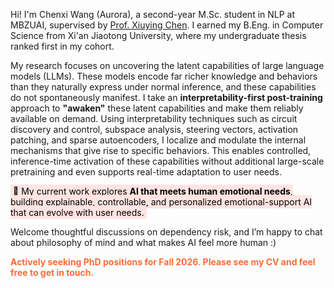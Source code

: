<span class='anchor' id='about-me'></span>
Hi! I'm Chenxi Wang (Aurora), a second-year M.Sc. student in NLP at MBZUAI, supervised by [Prof. Xiuying Chen](https://iriscxy.github.io/). I earned my B.Eng. in Computer Science from Xi'an Jiaotong University, where my undergraduate thesis ranked first in my cohort.

<!-- My research focuses on human-centered AI. I take an **interpretability-first post-training** approach to **“awaken”** latent knowledge and behaviors in pretrained LLMs that are not actively invoked under normal inference. I use interpretability techniques such as circuit discovery and control, subspace analysis, steering vectors, activation patching, and sparse autoencoders, **without additional large-scale pretraining**. -->
<!-- My research focuses on human-centered AI. Pretrained LLMs encode rich knowledge and behaviors that normal inference does not actively invoke. I take an **interpretability-first post-training** approach to **“awaken”** these latent capabilities and make them reliably available on demand. Using interpretability techniques such as circuit discovery and control, subspace analysis, steering vectors, activation patching, and sparse autoencoders, I identify and modulate the internal mechanisms that give rise to specific behaviors. This enables controlled activation of these capabilities at inference, without additional large-scale pretraining. -->
My research focuses on uncovering the latent capabilities of large language models (LLMs). These models encode far richer knowledge and behaviors than they naturally express under normal inference, and these capabilities do not spontaneously manifest. I take an **interpretability-first post-training** approach to **"awaken"** these latent capabilities and make them reliably available on demand. Using interpretability techniques such as circuit discovery and control, subspace analysis, steering vectors, activation patching, and sparse autoencoders, I localize and modulate the internal mechanisms that give rise to specific behaviors. This enables controlled, inference-time activation of these capabilities without additional large-scale pretraining and even supports real-time adaptation to user needs.

<mark style="background-color: #FFE4E1; padding: 2px 4px;">🌟 My current work explores <strong>AI that meets human emotional needs</strong>, building explainable, controllable, and personalized emotional-support AI that can evolve with user needs.</mark>

Welcome thoughtful discussions on dependency risk, and I’m happy to chat about philosophy of mind and what makes AI feel more human :)

<p style="color: #FF6B35; font-weight: bold;">Actively seeking PhD positions for Fall 2026. Please see my CV and feel free to get in touch.</p>

